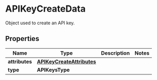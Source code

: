 

# APIKeyCreateData

Object used to create an API key.
## Properties

Name | Type | Description | Notes
------------ | ------------- | ------------- | -------------
**attributes** | [**APIKeyCreateAttributes**](APIKeyCreateAttributes.md) |  | 
**type** | **APIKeysType** |  | 



